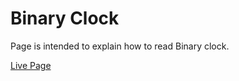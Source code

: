 # Binary Clock


Page is intended to explain how to read Binary clock.

[Live Page](https://davidtbilisi.github.io/BinaryClock/)
